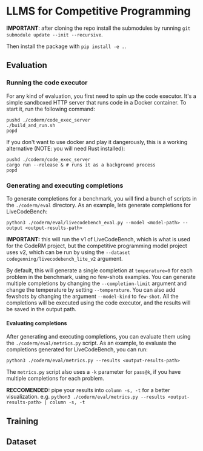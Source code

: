 # LLMS for Competitive Programming

**IMPORTANT**: after cloning the repo install the submodules by running `git submodule update --init --recursive`.

Then install the package with `pip install -e .`.

## Evaluation

### Running the code executor

For any kind of evaluation, you first need to spin up the code executor. It's a simple sandboxed HTTP server that runs code in a Docker container. To start it, run the following command:

```
pushd ./coderm/code_exec_server
./build_and_run.sh
popd
```

If you don't want to use docker and play it dangerously, this is a working alternative (NOTE: you will need Rust installed):

```
pushd ./coderm/code_exec_server
cargo run --release & # runs it as a background process
popd
```

### Generating and executing completions

To generate completions for a benchmark, you will find a bunch of scripts in the `./coderm/eval` directory.
As an example, lets generate completions for LiveCodeBench:

```
python3 ./coderm/eval/livecodebench_eval.py --model <model-path> --output <output-results-path>
```

**IMPORTANT:** this will run the v1 of LiveCodeBench, which is what is used for the CodeRM project, but the
competitive programming model project uses v2, which can be run by using the `--dataset codegenning/livecodebench_lite_v2` argument.

By default, this will generate a single completion at `temperature=0` for each problem in the benchmark,
using no few-shots examples.
You can generate multiple completions by changing the `--completion-limit` argument and change the temperature by setting `--temperature`.
You can also add fewshots by changing the argument `--model-kind` to `few-shot`.
All the completions will be executed using the code executor, and the results will be saved in the output path.

#### Evaluating completions

After generating and executing completions, you can evaluate them using the `./coderm/eval/metrics.py` script.
As an example, to evaluate the completions generated for LiveCodeBench, you can run:

```
python3 ./coderm/eval/metrics.py --results <output-results-path>
```

The `metrics.py` script also uses a `-k` parameter for `pass@k`, if you have multiple completions for each problem.

**RECCOMENDED:** pipe your results into `column -s, -t` for a better visualization. e.g. `python3 ./coderm/eval/metrics.py --results <output-results-path> | column -s, -t`

## Training

## Dataset
